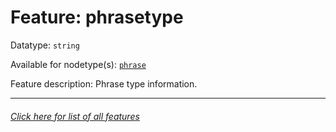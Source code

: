# Feature: phrasetype

Datatype: `string`

Available for nodetype(s): [`phrase`](phrasenodefeatures.md)

Feature description: Phrase type information.

---
###### [Click here for list of all features](home.md)


